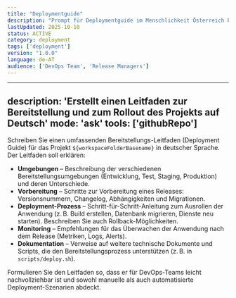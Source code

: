 ```yaml
---
title: "Deploymentguide"
description: "Prompt für Deploymentguide im Menschlichkeit Österreich Projekt"
lastUpdated: 2025-10-10
status: ACTIVE
category: deployment
tags: ['deployment']
version: "1.0.0"
language: de-AT
audience: ['DevOps Team', 'Release Managers']
---
```


---
description: 'Erstellt einen Leitfaden zur Bereitstellung und zum Rollout des Projekts auf Deutsch'
mode: 'ask'
tools: ['githubRepo']
---

Schreiben Sie einen umfassenden Bereitstellungs-Leitfaden (Deployment Guide) für das Projekt `${workspaceFolderBasename}` in deutscher Sprache. Der Leitfaden soll erklären:

* **Umgebungen** – Beschreibung der verschiedenen Bereitstellungsumgebungen (Entwicklung, Test, Staging, Produktion) und deren Unterschiede.
* **Vorbereitung** – Schritte zur Vorbereitung eines Releases: Versionsnummern, Changelog, Abhängigkeiten und Migrationen.
* **Deployment-Prozess** – Schritt-für-Schritt-Anleitung zum Ausrollen der Anwendung (z. B. Build erstellen, Datenbank migrieren, Dienste neu starten). Beschreiben Sie auch Rollback-Möglichkeiten.
* **Monitoring** – Empfehlungen für das Überwachen der Anwendung nach dem Release (Metriken, Logs, Alerts).
* **Dokumentation** – Verweise auf weitere technische Dokumente und Scripts, die den Bereitstellungsprozess unterstützen (z. B. in `scripts/deploy.sh`).

Formulieren Sie den Leitfaden so, dass er für DevOps-Teams leicht nachvollziehbar ist und sowohl manuelle als auch automatisierte Deployment-Szenarien abdeckt.
